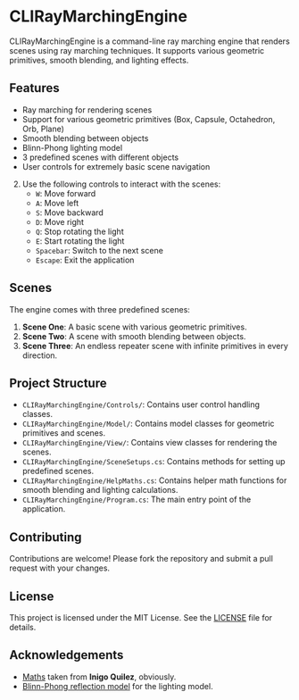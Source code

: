 # CLIRayMarchingEngine

CLIRayMarchingEngine is a command-line ray marching engine that renders scenes using ray marching techniques. It supports various geometric primitives, smooth blending, and lighting effects.

## Features

- Ray marching for rendering scenes
- Support for various geometric primitives (Box, Capsule, Octahedron, Orb, Plane)
- Smooth blending between objects
- Blinn-Phong lighting model
- 3 predefined scenes with different objects
- User controls for extremely basic scene navigation


2. Use the following controls to interact with the scenes:
    - `W`: Move forward
    - `A`: Move left
    - `S`: Move backward
    - `D`: Move right
    - `Q`: Stop rotating the light
    - `E`: Start rotating the light
    - `Spacebar`: Switch to the next scene
    - `Escape`: Exit the application

## Scenes

The engine comes with three predefined scenes:

1. **Scene One**: A basic scene with various geometric primitives.
2. **Scene Two**: A scene with smooth blending between objects.
3. **Scene Three**: An endless repeater scene with infinite primitives in every direction.

## Project Structure

- `CLIRayMarchingEngine/Controls/`: Contains user control handling classes.
- `CLIRayMarchingEngine/Model/`: Contains model classes for geometric primitives and scenes.
- `CLIRayMarchingEngine/View/`: Contains view classes for rendering the scenes.
- `CLIRayMarchingEngine/SceneSetups.cs`: Contains methods for setting up predefined scenes.
- `CLIRayMarchingEngine/HelpMaths.cs`: Contains helper math functions for smooth blending and lighting calculations.
- `CLIRayMarchingEngine/Program.cs`: The main entry point of the application.

## Contributing

Contributions are welcome! Please fork the repository and submit a pull request with your changes.

## License

This project is licensed under the MIT License. See the [LICENSE](LICENSE) file for details.

## Acknowledgements

- [Maths](https://iquilezles.org/articles/distfunctions/) taken from **Inigo Quilez**, obviously.
- [Blinn-Phong reflection model](https://en.wikipedia.org/wiki/Blinn%E2%80%93Phong_reflection_model) for the lighting model.